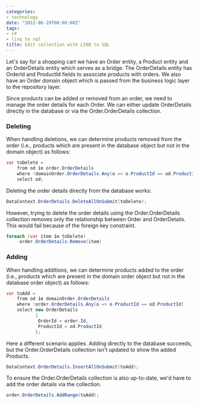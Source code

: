 ```yaml
---
categories:
- technology
date: "2012-06-29T00:00:00Z"
tags:
- c#
- linq to sql
title: Edit collection with LINQ to SQL
---
```

Let's say for a shopping cart we have an Order entity, a Product entity and an OrderDetails entity which serves as a bridge. The OrderDetails entity has OrderId and ProductId fields to associate products with orders. We also have an Order domain object which is passed from the business logic layer to the repository layer.

Since products can be added or removed from an order, we need to manage the order details for each Order.  We can either update OrderDetails directly in the database or via the Order.OrderDetails collection.

### Deleting

When handling deletions, we can determine products removed from the order (i.e., products which are present in the database object but not in the domain object) as follows:
``` csharp
var toDelete = 
	from od in order.OrderDetails
	where !domainOrder.OrderDetails.Any(o => o.ProductId == od.ProductId)
	select od;
```

Deleting the order details directly from the database works: 
``` csharp
DataContext.OrderDetails.DeleteAllOnSubmit(toDelete);
```

However, trying to delete the order details using the Order.OrderDetails collection removes only the relationship between Order and OrderDetails.  This would fail because of the foreign key constraint. 
``` csharp
foreach (var item in toDelete)
     order.OrderDetails.Remove(item)
```

### Adding

When handling additions, we can determine products added to the order (i.e., products which are present in the domain order object but not in the database order object) as follows:

``` csharp
var toAdd = 
	from od in domainOrder.OrderDetails
	where !order.OrderDetails.Any(o => o.ProductId == od.ProductId)
	select new OrderDetails
   		   {
			OrderId = order.Id,
			ProductId = od.ProductId
   		   };
```

Here a different scenario applies.  Adding directly to the database succeeds, but the Order.OrderDetails collection isn't updated to show the added Products.
``` csharp
DataContext.OrderDetails.InsertAllOnSubmit(toAdd);
```

To ensure the Order.OrderDetails collection is also up-to-date, we'd have to add the order details via the collection.
``` csharp
order.OrderDetails.AddRange(toAdd);
```
